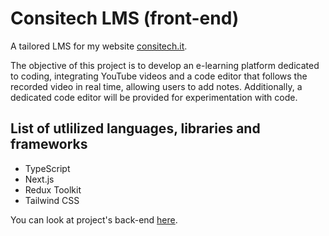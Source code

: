 # Consitech LMS (front-end)
A tailored LMS for my website [consitech.it](https://consitech.it).

The objective of this project is to develop an e-learning platform dedicated to coding, integrating YouTube videos and a code editor that follows the recorded video in real time, allowing users to add notes. Additionally, a dedicated code editor will be provided for experimentation with code.

## List of utlilized languages, libraries and frameworks
- TypeScript
- Next.js
- Redux Toolkit
- Tailwind CSS

You can look at project's back-end [here](https://github.com/mattia-consiglio/consitech-lms-back-end).
